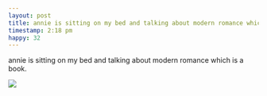 ```yaml
---
layout: post
title: annie is sitting on my bed and talking about modern romance which is a book
timestamp: 2:18 pm
happy: 32
---
```


annie is sitting on my bed and talking about modern romance which is a book.

![](https://lh3.googleusercontent.com/xmd3EbsR1m9j0VGqY32ccbJQt6BEPg2OEOStP-ARm7m2ukz9bOZ-elVAEn1rcztF32s6nDZOKuVHfvn6HFw__9x4bc5uWfjzq7Efg8dfIbrvBFzV_4aQbFFdBHOe2dcYwHI-wjgZuEyHV5pPYDbpuYLGZ18r7TmkC3M5rvEnf1fiHc2LHHCinWwzC9JZgWpSWVutgHaqKwXOFnw4HCGnRVwMSVgXVF68Lx-M1h_nzFgVA5I3kc2cU95ldxLe_MtISqJny09qPHaYxGRTtRLKZXCZ8F7PL8VPbIf54Gd4dKWkcHdaH8AS_S3J5YAtsL3WgpVRaytrSTaR0iSZhkBvyYR9_6RMzG4SqgmdJhBcTAEWKWnFokWSKFJKtVLwjGSRycOFHjoZtRE8nJdu7x_WLK0wfUYSjjGBPGZTzCw5mSkQkldbK88JATw4HRd2AFfIsCnUv4kBeSlNhyc0pcY_sud03oABjDSNs7GZYqvEK69SYipmgyuQLwDJUtisgwgO3No3OuYXp8SzbWIu_NtnPVvEC7--UP8JiN55bYxq4XP42vXlLxVXcMXMFSekU3EfkRhV79ual_ZUZSjaV5f5q8ZG0nty3ovhw61AylG3bnhzLINNKQ=w541-h721-no)
